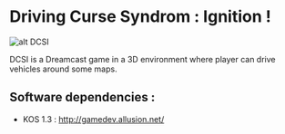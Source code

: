 Driving Curse Syndrom : Ignition !
====

![alt DCSI](http://www.drylm.org/res/projects/dcsi/dcsi.png)

DCSI is a Dreamcast game in a 3D environment where player can drive vehicles around some maps.

## Software dependencies :
- KOS 1.3 : http://gamedev.allusion.net/